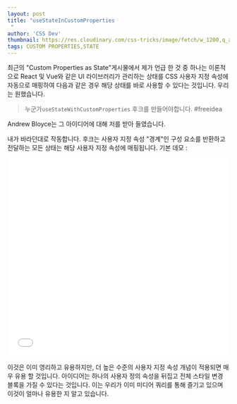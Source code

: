 ```yaml
---
layout: post
title: "useStateInCustomProperties
 "
author: 'CSS Dev'
thumbnail: https://res.cloudinary.com/css-tricks/image/fetch/w_1200,q_auto,f_auto/https://css-tricks.com/wp-content/uploads/2021/01/custom-properties-state.gif
tags: CUSTOM PROPERTIES,STATE
---
```



최근의 "Custom Properties as State"게시물에서 제가 언급 한 것 중 하나는 이론적으로 React 및 Vue와 같은 UI 라이브러리가 관리하는 상태를 CSS 사용자 지정 속성에 자동으로 매핑하여 다음과 같은 경우 해당 상태를 바로 사용할 수 있다는 것입니다.
 우리는 원했습니다.
 

> 누군가`useStateWithCustomProperties` 후크를 만들어야합니다.
 #freeidea
 

Andrew Bloyce는 그 아이디어에 대해 저를 받아 들였습니다.
 

내가 바라던대로 작동합니다.
 후크는 사용자 지정 속성 "경계"인 구성 요소를 반환하고 전달하는 모든 상태는 해당 사용자 지정 속성에 매핑됩니다.
 기본 데모 :
 

<div class="wp-block-cp-codepen-gutenberg-embed-block cp_embed_wrapper resizable" style="height: 450px;"><iframe id="cp_embed_NWROdEJ" src="//codepen.io/anon/embed/NWROdEJ?height=450&amp;theme-id=1&amp;slug-hash=NWROdEJ&amp;default-tab=js,result" height="450" scrolling="no" frameborder="0" allowfullscreen="" allowpaymentrequest="" name="CodePen Embed NWROdEJ" title="CodePen Embed NWROdEJ" class="cp_embed_iframe" style="width: 100%; overflow: hidden; height: 100%;">CodePen Embed Fallback</iframe><div class="win-size-grip" style="touch-action: none;"></div></div>

이것은 이미 영리하고 유용하지만, 더 높은 수준의 사용자 지정 속성 개념이 적용되면 매우 유용 할 것입니다.
 아이디어는 하나의 사용자 정의 속성을 뒤집고 전체 스타일 변경 블록을 가질 수 있다는 것입니다. 이는 우리가 이미 미디어 쿼리를 통해 즐기고 있으며 이것이 얼마나 유용한 지 알고 있습니다.
 